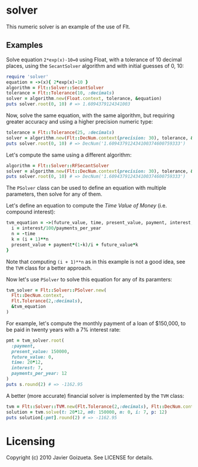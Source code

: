 # solver

This numeric solver is an example of the use of Flt.

## Examples

Solve equation `2*exp(x)-10=0` using Float, with a tolerance of 10 decimal places,
using the `SecantSolver` algorithm and with initial guesses of 0, 10:

```ruby
require 'solver'
equation = ->(x){ 2*exp(x)-10 }
algorithm = Flt::Solver::SecantSolver
tolerance = Flt::Tolerance(10, :decimals)
solver = algorithm.new(Float.context, tolerance, &equation)
puts solver.root(0, 10) # => 1.6094379124341003
```

Now, solve the same equation, with the same algorithm, but requiring greater
accuracy and using a higher precision numeric type:

```ruby
tolerance = Flt::Tolerance(25, :decimals)
solver = algorithm.new(Flt::DecNum.context(precision: 30), tolerance, &equation)
puts solver.root(0, 10) # => DecNum('1.609437912434100374600759333')
```

Let's compute the same using a different algorithm:

```ruby
algorithm = Flt::Solver::RFSecantSolver
solver = algorithm.new(Flt::DecNum.context(precision: 30), tolerance, &equation)
puts solver.root(0, 10) # => DecNum('1.609437912434100374600759333')
```

The `PSolver` class can be used to define an equation with multiple parameters, then
solve for any of them.

Let's define an equation to compute the *Time Value of Money* (i.e. compound interest):

```ruby
tvm_equation = ->(future_value, time, present_value, payment, interest, payments_per_year) {
  i = interest/100/payments_per_year
  n = -time
  k = (i + 1)**n
  present_value + payment*(1-k)/i + future_value*k
}
```

Note that computing `(i + 1)**n` as in this example is not a good idea, see the `TVM`
class for a better approach.

Now let's use `PSolver` to solve this equation for any of its paramters:

```ruby
tvm_solver = Flt::Solver::PSolver.new(
  Flt::DecNum.context,
  Flt.Tolerance(2,:decimals),
  &tvm_equation
)
```

For example, let's compute the monthly payment of a loan of $150,000, to be paid in twenty years
with a 7% interest rate:

```ruby
pmt = tvm_solver.root(
  :payment,
  present_value: 150000,
  future_value: 0,
  time: 20*12,
  interest: 7,
  payments_per_year: 12
)
puts s.round(2) # => -1162.95
```

A better (more accurate) financial solver is implemented by the `TVM` class:

```ruby
tvm = Flt::Solver::TVM.new(Flt.Tolerance(2,:decimals), Flt::DecNum.context)
solution = tvm.solve(t: 20*12, m0: 150000, m: 0, i: 7, p: 12)
puts solution[:pmt].round(2) # => -1162.95
```

# Licensing

Copyright (c) 2010 Javier Goizueta. See LICENSE for details.
